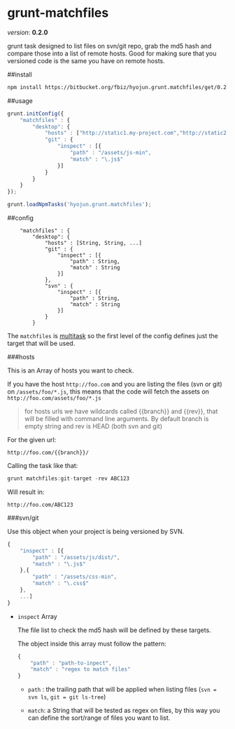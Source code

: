 grunt-matchfiles
==================
*version*: **0.2.0**

grunt task designed to list files on svn/git repo, grab the md5 hash and compare those into a list of remote hosts. Good for making sure that you versioned code is the same you have on remote hosts.

##install

```bash
npm install https://bitbucket.org/fbiz/hyojun.grunt.matchfiles/get/0.2.0.tar.gz --save-dev
```

##usage

```js
grunt.initConfig({
	"matchfiles" : {
		"desktop": {
			"hosts" : ["http://static1.my-project.com","http://static2.my-project.com"],
			"git" : {
				"inspect" : [{
					"path" : "/assets/js-min",
					"match" : "\.js$"
				}]
			}
		}
	}
});

grunt.loadNpmTasks('hyojun.grunt.matchfiles');
```

##config

```
	"matchfiles" : {
		"desktop": {
			"hosts" : [String, String, ...]
			"git" : {
				"inspect" : [{
					"path" : String, 
					"match" : String
				}]
			},
			"svn" : {
				"inspect" : [{
					"path" : String, 
					"match" : String
				}]
			}
		}
```

The `matchfiles` is [multitask](http://gruntjs.com/api/grunt.task) so the first level of the config defines just the target that will be used.

###hosts

This is an Array of hosts you want to check.

If you have the host `http://foo.com` and you are listing the files (svn or git) on `/assets/foo/*.js`, this means that the code will fetch the assets on `http://foo.com/assets/foo/*.js`

> for hosts urls we have wildcards called {{branch}} and {{rev}}, that will be filled with command line arguments. By default branch is empty string and rev is HEAD (both svn and git)

For the given url:

`http://foo.com/{{branch}}/`
	
Calling the task like that:

```js
grunt matchfiles:git-target -rev ABC123
```

Will result in:

`http://foo.com/ABC123`


###svn/git

Use this object when your project is being versioned by SVN.

```js
{
	"inspect" : [{
		"path" : "/assets/js/dist/",
		"match" : "\.js$"
	},{
		"path" : "/assets/css-min",
		"match" : "\.css$"
	},
	...]
}
```

* `inspect` Array

	The file list to check the md5 hash will be defined by these targets.

	The object inside this array must follow the pattern:

	```js
	{
		"path" : "path-to-inpect",
		"match" : "regex to match files"
	}
	```

	* `path` : the trailing path that will be applied when listing files (`svn = svn ls`, `git = git ls-tree`) 

	* `match`: a String that will be tested as regex on files, by this way you can define the sort/range of files you want to list.


